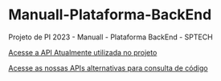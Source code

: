 # Manuall-Plataforma-BackEnd
Projeto de PI 2023 - Manuall - Plataforma BackEnd - SPTECH

[Acesse a API Atualmente utilizada no projeto](./manuall-project "RestAPI Oficial")


[Acesse as nossas APIs alternativas para consulta de código](./changelog-consulta "RestAPIs alternativas")